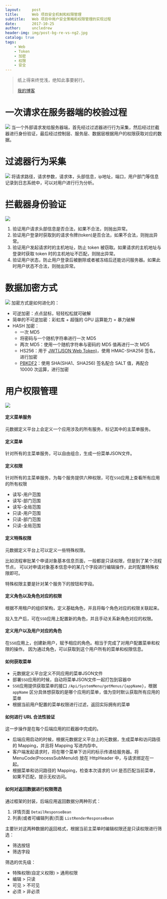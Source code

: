 ```yaml
---
layout:     post
title:      Web 项目安全机制和权限管理
subtitle:   Web 项目中用户安全策略和权限管理的实现过程
date:       2017-10-25
author:     uncledrew
header-img: img/post-bg-re-vs-ng2.jpg
catalog: true
tags:
    - Web
    - Token
    - 加密
    - 权限
    - 安全
---
```


> 纸上得来终觉浅，绝知此事要躬行。
>
> [我的博客](http://uncledrew.405go.cn/)

# 一次请求在服务器端的校验过程

![](http://oxy6ml8al.bkt.clouddn.com/secrity-flow.png)
当一个外部请求发给服务器端，首先经过过滤器进行行为采集，然后经过拦截器进行身份验证，最后经过控制层、服务层、数据层根据用户的权限获取对应的数据。

# 过滤器行为采集
![](http://oxy6ml8al.bkt.clouddn.com/secrity-filter.png)
将请求路径，请求参数，请求体，头部信息，ip地址，端口，用户部门等信息记录到日志系统中，可以对用户进行行为分析。

# 拦截器身份验证
![](http://oxy6ml8al.bkt.clouddn.com/secrity-interceptor.png)
1. 验证用户请求头部信息是否合法，如果不合法，则抛出异常。
2. 验证用户登录时获取到的请求令牌(token)是否合法，如果不合法，则抛出异常。
3. 验证用户发起请求时的主机地址，防止 token 被窃取。如果请求的主机地址与登录时获取 token 时的主机地址不匹配，则抛出异常。
4. 验证用户状态，防止用户登录后被删除或者被冻结后还能访问服务器。如果此时用户状态不合法，则抛出异常。

# 数据加密方式
![](http://oxy6ml8al.bkt.clouddn.com/secrity-encrypt.png)
加密方式是如何进化的：
- 可逆加密：点点鼠标，轻轻松松就可破解
- 简单的不可逆加密：彩虹库 + 超强的 GPU 运算能力 = 暴力破解
- HASH 加密：
    - 一次 MD5
    - 将密码与一个随机字符串进行一次 MD5
    - 两次 MD5：使用一个随机字符串与密码的 MD5 值再进行一次 MD5
    - HS256：用于 [JWT(JSON Web Token)](https://en.wikipedia.org/wiki/JSON_Web_Token)，使用 HMAC-SHA256 签名，进行加密
    - [PBKDF2](https://en.wikipedia.org/wiki/PBKDF2)：使用 SHA(SHA1、SHA256) 签名配合 SALT 值，再配合 10000 次运算，进行加密

# 用户权限管理
![](http://oxy6ml8al.bkt.clouddn.com/secrity-privilege.png)

#### 定义菜单服务
元数据定义平台上会定义一个应用涉及的所有服务，标记其中的主菜单服务。

#### 定义菜单
针对所有的主菜单服务，可以自由组合，生成一份菜单JSON文件。

#### 定义权限
针对所有的主菜单服务，为每个服务提供六种权限，可在`SSO`应用上查看所有应用的所有权限
- 读写-用户范围
- 读写-部门范围
- 读写-全局范围
- 只读-用户范围
- 只读-部门范围
- 只读-全局范围

#### 定义特殊权限
元数据定义平台上可以定义一些特殊权限。

比如流程审批某个申请对象基本信息页面，一般都是只读权限，但是到了某个流程节点，
可以对申请对象基本信息中的某几个字段进行编辑操作，此时配置特殊权限即可。

特殊权限主要是针对某个服务下的按钮和字段。

#### 定义角色以及角色对应的权限
根据不用租户的组织架构，定义基础角色，并且将每个角色对应的权限关联起来。

投入生产后，可在`SSO`应用上配置新的角色，并且手动关系新角色对应的权限。

#### 定义用户以及用户对应的角色
在`SSO`应用上，创建新用户，赋予相应的角色。相当于完成了对用户配置菜单和权限的操作。
因为通过角色，可以获取到这个用户所有的菜单和权限信息。

#### 如何获取菜单
- 元数据定义平台定义不同应用的菜单JSON文件
- 部署`SSO`应用的时候，自动将菜单JSON文件一起打包到容器中
- `SSO`应用提供获取菜单的接口 `/Api/SystemMenu/getMenus/{appName}`，根据 `appName` 区分具体想获取的是哪个应用的菜单，值为空时默认获取所有应用的菜单
- 根据当前用户配置的菜单权限进行过滤，返回实际拥有的菜单

#### 如何进行 URL 合法性验证
这一步操作是在每个后端应用的拦截器中完成的。
- 后端应用启动的时候，根据元数据定义平台上的元数据，生成菜单和访问路径的 Mapping，并且将 Mapping 写进内存中。
- 客户端发起请求时，将在哪个菜单下访问的标示传递给服务器。将 MenuCode(ProcessSubMenuId) 放在 HttpHeader 中，与请求绑定在一起。
- 根据菜单和访问路径的 Mapping，检查本次请求的 Url 是否匹配当前菜单，如果不匹配，提示无权访问。

#### 如何对返回数据进行权限筛选
通过框架的封装，后端应用返回数据分两种形式：
1. 详情页面 `DetailResponseBean`
2. 列表(或者可编辑列表)页面 `ListRenderResponseBean`

主要针对这两种数据的返回格式，根据当前主菜单时编辑权限还是只读权限进行筛选：
- 筛选按钮
- 筛选字段

筛选的优先级：
- 特殊权限(自定义权限) > 通用权限
- 编辑 > 只读 
- 可见 > 不可见
- 必须 > 非必须
